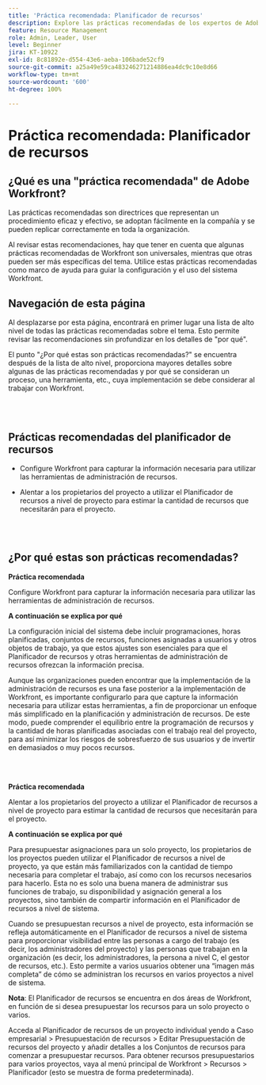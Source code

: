 ```yaml
---
title: 'Práctica recomendada: Planificador de recursos'
description: Explore las prácticas recomendadas de los expertos de Adobe Workfront sobre la configuración, administración y uso del planificador de recursos de Workfront.
feature: Resource Management
role: Admin, Leader, User
level: Beginner
jira: KT-10922
exl-id: 8c81892e-d554-43e6-aeba-106bade52cf9
source-git-commit: a25a49e59ca483246271214886ea4dc9c10e8d66
workflow-type: tm+mt
source-wordcount: '600'
ht-degree: 100%

---
```


# Práctica recomendada: Planificador de recursos

## ¿Qué es una &quot;práctica recomendada&quot; de Adobe Workfront?

Las prácticas recomendadas son directrices que representan un procedimiento eficaz y efectivo, se adoptan fácilmente en la compañía y se pueden replicar correctamente en toda la organización.

Al revisar estas recomendaciones, hay que tener en cuenta que algunas prácticas recomendadas de Workfront son universales, mientras que otras pueden ser más específicas del tema. Utilice estas prácticas recomendadas como marco de ayuda para guiar la configuración y el uso del sistema Workfront.

## Navegación de esta página

Al desplazarse por esta página, encontrará en primer lugar una lista de alto nivel de todas las prácticas recomendadas sobre el tema. Esto permite revisar las recomendaciones sin profundizar en los detalles de &quot;por qué&quot;.

El punto &quot;¿Por qué estas son prácticas recomendadas?&quot; se encuentra después de la lista de alto nivel, proporciona mayores detalles sobre algunas de las prácticas recomendadas y por qué se consideran un proceso, una herramienta, etc., cuya implementación se debe considerar al trabajar con Workfront.

</br>
</br>

## Prácticas recomendadas del planificador de recursos

* Configure Workfront para capturar la información necesaria para utilizar las herramientas de administración de recursos.

* Alentar a los propietarios del proyecto a utilizar el Planificador de recursos a nivel de proyecto para estimar la cantidad de recursos que necesitarán para el proyecto.

</br>
</br>

## ¿Por qué estas son prácticas recomendadas?

**Práctica recomendada**

Configure Workfront para capturar la información necesaria para utilizar las herramientas de administración de recursos.

**A continuación se explica por qué**

La configuración inicial del sistema debe incluir programaciones, horas planificadas, conjuntos de recursos, funciones asignadas a usuarios y otros objetos de trabajo, ya que estos ajustes son esenciales para que el Planificador de recursos y otras herramientas de administración de recursos ofrezcan la información precisa.

Aunque las organizaciones pueden encontrar que la implementación de la administración de recursos es una fase posterior a la implementación de Workfront, es importante configurarlo para que capture la información necesaria para utilizar estas herramientas, a fin de proporcionar un enfoque más simplificado en la planificación y administración de recursos. De este modo, puede comprender el equilibrio entre la programación de recursos y la cantidad de horas planificadas asociadas con el trabajo real del proyecto, para así minimizar los riesgos de sobresfuerzo de sus usuarios y de invertir en demasiados o muy pocos recursos.

</br>
</br>

**Práctica recomendada**

Alentar a los propietarios del proyecto a utilizar el Planificador de recursos a nivel de proyecto para estimar la cantidad de recursos que necesitarán para el proyecto.

**A continuación se explica por qué**

Para presupuestar asignaciones para un solo proyecto, los propietarios de los proyectos pueden utilizar el Planificador de recursos a nivel de proyecto, ya que están más familiarizados con la cantidad de tiempo necesaria para completar el trabajo, así como con los recursos necesarios para hacerlo. Esta no es solo una buena manera de administrar sus funciones de trabajo, su disponibilidad y asignación general a los proyectos, sino también de compartir información en el Planificador de recursos a nivel de sistema.

Cuando se presupuestan recursos a nivel de proyecto, esta información se refleja automáticamente en el Planificador de recursos a nivel de sistema para proporcionar visibilidad entre las personas a cargo del trabajo (es decir, los administradores del proyecto) y las personas que trabajan en la organización (es decir, los administradores, la persona a nivel C, el gestor de recursos, etc.). Esto permite a varios usuarios obtener una “imagen más completa” de cómo se administran los recursos en varios proyectos a nivel de sistema.

**Nota**: El Planificador de recursos se encuentra en dos áreas de Workfront, en función de si desea presupuestar los recursos para un solo proyecto o varios.

Acceda al Planificador de recursos de un proyecto individual yendo a Caso empresarial > Presupuestación de recursos > Editar Presupuestación de recursos del proyecto y añadir detalles a los Conjuntos de recursos para comenzar a presupuestar recursos.
Para obtener recursos presupuestarios para varios proyectos, vaya al menú principal de Workfront > Recursos > Planificador (esto se muestra de forma predeterminada).
